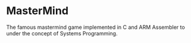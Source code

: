 # MasterMind
The famous mastermind game implemented in C and ARM Assembler to under the concept of Systems Programming.
